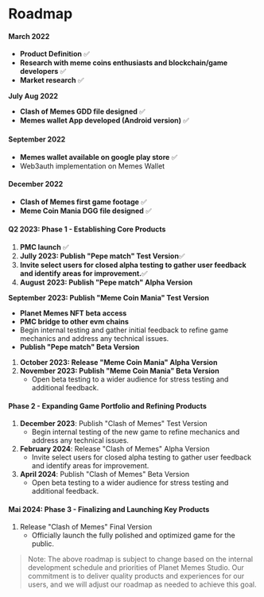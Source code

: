 # Roadmap

#### **March 2022**

* **Product Definition** ✅
* **Research with meme coins enthusiasts and blockchain/game developers** ✅
* **Market research** ✅

**July Aug 2022**&#x20;

* **Clash of Memes GDD file designed** ✅
* **Memes wallet App developed (Android version)** ✅

#### September 2022

* **Memes wallet available on google play store** ✅
* Web3auth implementation on Memes Wallet&#x20;

#### December 2022

* **Clash of Memes first game footage** ✅
* **Meme Coin Mania DGG file designed** ✅

#### Q2 2023: Phase 1 - Establishing Core Products

1. **PMC launch** ✅
2. **Jully 2023: Publish "Pepe match" Test Version**✅
3. **Invite select users for closed alpha testing to gather user feedback and identify areas for improvement.**✅
4. **August** **2023: Publish "Pepe match" Alpha Version**



**September** **2023: Publish "Meme Coin Mania" Test Version**&#x20;

* **Planet Memes NFT beta access**
* **PMC bridge to other evm chains**
* Begin internal testing and gather initial feedback to refine game mechanics and address any technical issues.&#x20;
* **Publish "Pepe match" Beta Version**

1. **October 2023: Release "Meme Coin Mania" Alpha Version**&#x20;
2. **November 2023: Publish "Meme Coin Mania" Beta Version**
   * Open beta testing to a wider audience for stress testing and additional feedback.

#### &#x20;Phase 2 - Expanding Game Portfolio and Refining Products

1. **December  2023**: Publish "Clash of Memes" Test Version
   * Begin internal testing of the new game to refine mechanics and address any technical issues.
2. **February  2024**: Release "Clash of Memes" Alpha Version
   * Invite select users for closed alpha testing to gather user feedback and identify areas for improvement.
3. **April 2024**: Publish "Clash of Memes" Beta Version
   * Open beta testing to a wider audience for stress testing and additional feedback.

#### Mai 2024: Phase 3 - Finalizing and Launching Key Products

1. &#x20;Release "Clash of Memes" Final Version
   * Officially launch the fully polished and optimized game for the public.

> Note: The above roadmap is subject to change based on the internal development schedule and priorities of Planet Memes Studio. Our commitment is to deliver quality products and experiences for our users, and we will adjust our roadmap as needed to achieve this goal.

